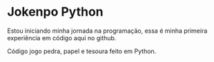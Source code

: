 # Jokenpo Python

Estou iniciando minha jornada na programação, essa é minha primeira experiência em código aqui no github.<br>

Código jogo pedra, papel e tesoura feito em Python.
